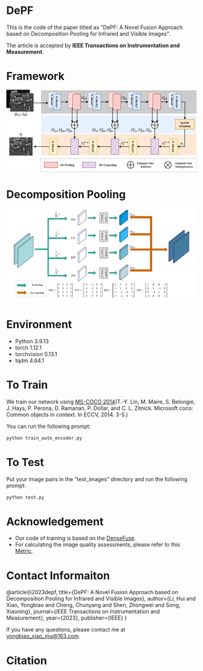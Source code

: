 # DePF

This is the code of the paper titled as "DePF: A Novel Fusion Approach based on Decomposition Pooling for Infrared and Visible Images". 

The article is accepted by **IEEE Transactions on Instrumentation and Measurement**.

# Framework

![framework](./loader/framework.png)

# Decomposition Pooling

![compare_msrs](./loader/pooling.png)

# Environment

- Python 3.9.13
- torch 1.12.1
- torchvision 0.13.1
- tqdm 4.64.1

# To Train

We train our network using [MS-COCO 2014](http://images.cocodataset.org/zips/train2014.zip)(T.-Y. Lin, M. Maire, S. Belongie, J. Hays, P. Perona, D. Ramanan, P. Dollar, and C. L. Zitnick. Microsoft coco: Common objects in context. In ECCV, 2014. 3-5.)

You can run the following prompt:

```python
python train_auto_encoder.py
```

# To Test

Put your image pairs in the "test_images" directory and run the following prompt: 

```python
python test.py
```

# Acknowledgement

- Our code of training is based on the [DenseFuse](https://github.com/hli1221/densefuse-pytorch).
- For calculating the image quality assessments, please refer to this [Metric](https://github.com/Linfeng-Tang/Evaluation-for-Image-Fusion).

# Contact Informaiton

@article{li2023depf,
  title={DePF: A Novel Fusion Approach based on Decomposition Pooling for Infrared and Visible Images},
  author={Li, Hui and Xiao, Yongbiao and Cheng, Chunyang and Shen, Zhongwei and Song, Xiaoning},
  journal={IEEE Transactions on Instrumentation and Measurement},
  year={2023},
  publisher={IEEE}
}

If you have any questions, please contact me at <yongbiao_xiao_jnu@163.com>.

# Citation

